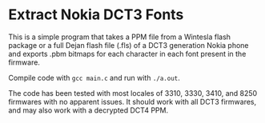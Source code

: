 # Extract Nokia DCT3 Fonts

This is a simple program that takes a PPM file from a Wintesla flash package or a full Dejan flash file (.fls) of a DCT3 generation Nokia phone and exports .pbm bitmaps for each character in each font present in the firmware.

Compile code with `gcc main.c` and run with `./a.out`.

The code has been tested with most locales of 3310, 3330, 3410, and 8250 firmwares with no apparent issues. It should work with all DCT3 firmwares, and may also work with a decrypted DCT4 PPM.
